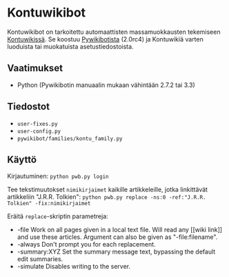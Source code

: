 # Kontuwikibot

Kontuwikibot on tarkoitettu automaattisten massamuokkausten tekemiseen [Kontuwikissä](http://kontu.wiki). Se koostuu [Pywikibotista](https://www.mediawiki.org/wiki/Manual:Pywikibot) (2.0rc4) ja Kontuwikiä varten luoduista tai muokatuista asetustiedostoista.

## Vaatimukset

- Python (Pywikibotin manuaalin mukaan vähintään 2.7.2 tai 3.3)

## Tiedostot

- `user-fixes.py`
- `user-config.py`
- `pywikibot/families/kontu_family.py`

## Käyttö

Kirjautuminen:
`python pwb.py login`

Tee tekstimuutokset `nimikirjaimet` kaikille artikkeleille, jotka linkittävät artikkeliin "J.R.R. Tolkien":
`python pwb.py replace -ns:0 -ref:"J.R.R. Tolkien" -fix:nimikirjaimet`

Eräitä `replace`-skriptin parametreja:
- -file         Work on all pages given in a local text file. Will read any [[wiki link]] and use these articles. Argument can also be given as "-file:filename".
- -always       Don't prompt you for each replacement.
- -summary:XYZ  Set the summary message text, bypassing the default edit summaries.
- -simulate     Disables writing to the server.
